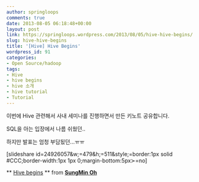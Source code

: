 ```yaml
---
author: springloops
comments: true
date: 2013-08-05 06:18:48+00:00
layout: post
link: https://springloops.wordpress.com/2013/08/05/hive-hive-begins/
slug: hive-hive-begins
title: '[Hive] Hive Begins'
wordpress_id: 91
categories:
- Open Source/hadoop
tags:
- Hive
- hive begins
- hive 소개
- hive tutorial
- Tutorial
---
```


이번에 Hive 관련해서 사내 세미나를 진행하면서 만든 키노트 공유합니다.

  


SQL을 아는 입장에서 나름 쉬웠던..

  


하지만 발표는 엄청 부담됬던...ㅠㅠ

  


  


  




[slideshare id=24926057&w;=479&h;=511&style;=border:1px solid #CCC;border-width:1px 1px 0;margin-bottom:5px&sc;=no] 

** [Hive begins](http://www.slideshare.net/springloops/hive-bigins) ** from **[SungMin Oh](http://www.slideshare.net/springloops)**
